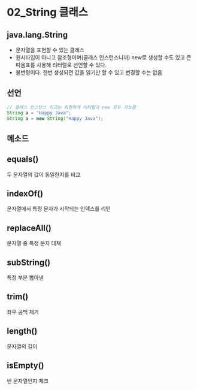 # 02_String 클래스

## java.lang.String

- 문자열을 표현할 수 있는 클래스
- 원시타입이 아니고 참조형이며(클래스 인스턴스니까) new로 생성할 수도 있고 큰따옴표를 사용해 리터럴로 선언할 수 있다.
- 불변형이다. 한번 생성되면 값을 읽기만 할 수 있고 변경할 수는 없음

## 선언

```java
// 클래스 인스턴스 치고는 희한하게 리터럴과 new 모두 가능함
String a = "Happy Java";
String a = new String("Happy Java");
```

## 메소드

## equals()

두 문자열의 값이 동일한지를 비교

## indexOf()

문자열에서 특정 문자가 시작되는 인덱스를 리턴

## replaceAll()

문자열 중 특정 문자 대채

## subString()

특정 부분 뽑아냄

## trim()

좌우 공백 제거

## length()

문자열의 길이

## isEmpty()

빈 문자열인지 체크